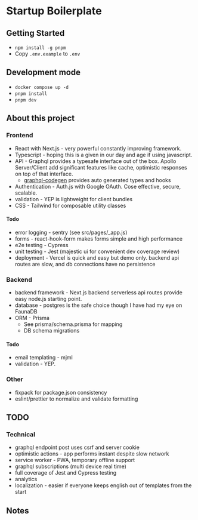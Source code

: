 # Startup Boilerplate

## Getting Started
- `npm install -g pnpm`
- Copy `.env.example` to `.env`

## Development mode
- `docker compose up -d`
- `pnpm install`
- `pnpm dev`

## About this project
### Frontend
* React with Next.js - very powerful constantly improving framework.
* Typescript - hoping this is a given in our day and age if using javascript.  
* API - Graphql provides a typesafe interface out of the box.  Apollo Server/Client add
  significant features like cache, optimistic responses on top of that interface.
  * [graphql-codegen](https://the-guild.dev/graphql/codegen/docs/guides/react-vue) provides auto generated types and hooks 
* Authentication - Auth.js with Google OAuth.  Cose effective, secure, scalable.
* validation - YEP is lightweight for client bundles
* CSS - Tailwind for composable utility classes

#### Todo
* error logging - sentry (see src/pages/_app.js)
* forms - react-hook-form makes forms simple and high performance
* e2e testing - Cypress
* unit testing - Jest (majestic ui for convenient dev coverage review)
* deployment - Vercel is quick and easy but demo only.  backend api routes are slow, and db connections have no persistence

### Backend
* backend framework - Next.js backend serverless api routes provide easy node.js starting point.
* database - postgres is the safe choice though I have had my eye on FaunaDB
* ORM - Prisma 
  * See prisma/schema.prisma for mapping
  * DB schema migrations 

#### Todo
* email templating - mjml
* validation - YEP. 

### Other
* fixpack for package.json consistency
* eslint/prettier to normalize and validate formatting

## TODO
### Technical
* graphql endpoint post uses csrf and server cookie
* optimistic actions - app performs instant despite slow network
* service worker - PWA, temporary offline support
* graphql subscriptions (multi device real time)
* full coverage of Jest and Cypress testing
* analytics
* localization - easier if everyone keeps english out of templates from the start


## Notes


